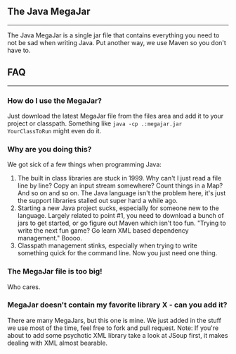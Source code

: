 ## The Java MegaJar
---

The Java MegaJar is a single jar file that contains everything you need to not be sad when writing Java. Put another way, we use Maven so you don't have to.

## FAQ
---

### How do I use the MegaJar?

Just download the latest MegaJar file from the files area and add it to your project or classpath. Something like ```java -cp .:megajar.jar YourClassToRun``` might even do it.

### Why are you doing this?

We got sick of a few things when programming Java:
1. The built in class libraries are stuck in 1999. Why can't I just read a file line by line? Copy an input stream somewhere? Count things in a Map? And so on and so on. The Java language isn't the problem here, it's just the support libraries stalled out super hard a while ago.
2. Starting a new Java project sucks, especially for someone new to the language. Largely related to point #1, you need to download a bunch of jars to get started, or go figure out Maven which isn't too fun. "Trying to write the next fun game? Go learn XML based dependency management." Boooo.
3. Classpath management stinks, especially when trying to write something quick for the command line. Now you just need one thing.

### The MegaJar file is too big!

Who cares.

### MegaJar doesn't contain my favorite library X - can you add it?

There are many MegaJars, but this one is mine. We just added in the stuff we use most of the time, feel free to fork and pull request. Note: If you're about to add some psychotic XML library take a look at JSoup first, it makes dealing with XML almost bearable.